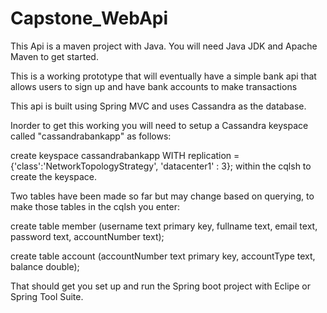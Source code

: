 # Capstone_WebApi
This Api is a maven project with Java. You will need Java JDK and Apache Maven to get started.

This is a working prototype that will eventually have a simple bank api that allows users to sign up and have bank accounts to make transactions

This api is built using Spring MVC and uses Cassandra as the database. 

Inorder to get this working you will need to setup a Cassandra keyspace called "cassandrabankapp" as follows:

create keyspace cassandrabankapp WITH replication = {'class':'NetworkTopologyStrategy', 'datacenter1' : 3}; within the cqlsh to create the keyspace.

Two tables have been made so far but may change based on querying, to make those tables in the cqlsh you enter:

create table member (username text primary key, fullname text, email text, password text, accountNumber text);

create table account (accountNumber text primary key, accountType text, balance double);

That should get you set up and run the Spring boot project with Eclipe or Spring Tool Suite.
